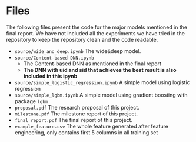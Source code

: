 # Files

The following files present the code for the major models mentioned in the final report. We have not included all the experiments we have tried in the repository to keep the repository clean and the code readable. 

- `source/wide_and_deep.ipynb` The wide&deep model.
- `source/Content-based DNN.ipynb` 
    - The Content-based DNN as mentioned in the final report
    - __The DNN with uid and sid that achieves the best result is also included in this ipynb__
- `source/simple_logistic_regression.ipynb` A simple model using logistic regression
- `source/simple_lgbm.ipynb` A simple model using gradient boosting with package `lgbm`
- `proposal.pdf` The research proposal of this project.
- `milestone.pdf` The milestone report of this project.
- `final report.pdf` The final report of this project.
- `example_feature.csv` The whole feature generated after feature engineering, only contains first 5 columns in all training set
